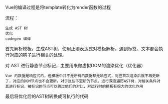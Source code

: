 Vue的编译过程是将template转化为render函数的过程

流程：

    生成 AST 树
    优化
    codegen 编译

首先解析模板，生成AST树，使用正则表达式对模板解析，遇到标签、文本都会执行对应的钩子进行相关的处理。

对 AST 进行静态节点标记，主要用来做虚拟DOM的渲染优化（优化器）

    Vue 的数据是响应式的，但模板中并不是所有的数据都是响应式，对应首次渲染后就不再更新了，对应的DOM节点也不会更新。对于这些不更新的节点，进行深度遍历AST树，对相关条件对其进行标记，被标记的节点可以跳过他们的对比，对运行时的模板有很大的优化作用

最后将优化后的AST树转换成可执行的代码